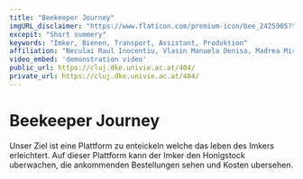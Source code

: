 ```yaml
---
title: "Beekeeper Journey"
imgURL_disclaimer: "https://www.flaticon.com/premium-icon/bee_2425905?term=bees&page=1&position=49&page=1&position=49&related_id=2425905&origin=tag"
excepit: "Short summery"
keywords: "Imker, Bienen, Transport, Assistant, Produktion"
affiliation: "Neculai Raul Inocentiu, Vlasin Manuela Denisa, Madrea Mircea Matei"
video_embed: 'demonstration video'
public_url: https://cluj.dke.univie.ac.at/404/
private_url: https://cluj.dke.univie.ac.at/404/
---
```

# Beekeeper Journey

Unser Ziel ist eine Plattform zu enteickeln welche das leben des Imkers erleichtert. Auf dieser Plattform kann der Imker den Honigstock uberwachen, die ankommenden Bestellungen sehen und Kosten ubersehen.
